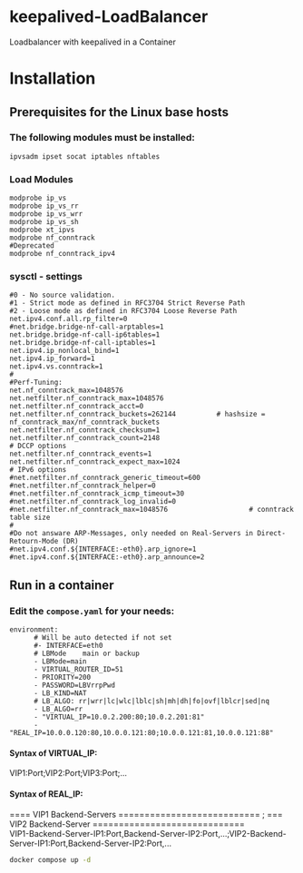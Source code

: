 # keepalived-LoadBalancer
Loadbalancer with keepalived in a Container

# Installation
## Prerequisites for the Linux base hosts
### The following modules must be installed:
    ipvsadm ipset socat iptables nftables
### Load Modules
```
modprobe ip_vs
modprobe ip_vs_rr
modprobe ip_vs_wrr
modprobe ip_vs_sh
modprobe xt_ipvs
modprobe nf_conntrack
#Deprecated
modprobe nf_conntrack_ipv4
```

### sysctl - settings
```
#0 - No source validation.
#1 - Strict mode as defined in RFC3704 Strict Reverse Path
#2 - Loose mode as defined in RFC3704 Loose Reverse Path
net.ipv4.conf.all.rp_filter=0
#net.bridge.bridge-nf-call-arptables=1
net.bridge.bridge-nf-call-ip6tables=1
net.bridge.bridge-nf-call-iptables=1
net.ipv4.ip_nonlocal_bind=1
net.ipv4.ip_forward=1
net.ipv4.vs.conntrack=1
#
#Perf-Tuning:
net.nf_conntrack_max=1048576
net.netfilter.nf_conntrack_max=1048576
net.netfilter.nf_conntrack_acct=0
net.netfilter.nf_conntrack_buckets=262144          # hashsize = nf_conntrack_max/nf_conntrack_buckets
net.netfilter.nf_conntrack_checksum=1
net.netfilter.nf_conntrack_count=2148
# DCCP options
net.netfilter.nf_conntrack_events=1
net.netfilter.nf_conntrack_expect_max=1024
# IPv6 options
#net.netfilter.nf_conntrack_generic_timeout=600
#net.netfilter.nf_conntrack_helper=0
#net.netfilter.nf_conntrack_icmp_timeout=30
#net.netfilter.nf_conntrack_log_invalid=0
#net.netfilter.nf_conntrack_max=1048576                    # conntrack table size
#
#Do not answare ARP-Messages, only needed on Real-Servers in Direct-Retourn-Mode (DR)
#net.ipv4.conf.${INTERFACE:-eth0}.arp_ignore=1
#net.ipv4.conf.${INTERFACE:-eth0}.arp_announce=2
```
## Run in a container
### Edit the ```compose.yaml``` for your needs:
```
environment:
      # Will be auto detected if not set
      #- INTERFACE=eth0
      # LBMode    main or backup
      - LBMode=main
      - VIRTUAL_ROUTER_ID=51
      - PRIORITY=200
      - PASSWORD=LBVrrpPwd
      - LB_KIND=NAT
      # LB_ALGO: rr|wrr|lc|wlc|lblc|sh|mh|dh|fo|ovf|lblcr|sed|nq
      - LB_ALGO=rr
      - "VIRTUAL_IP=10.0.2.200:80;10.0.2.201:81"
      - "REAL_IP=10.0.0.120:80,10.0.0.121:80;10.0.0.121:81,10.0.0.121:88"
```
#### Syntax of VIRTUAL_IP:
VIP1:Port;VIP2:Port;VIP3:Port;...
#### Syntax of REAL_IP:
==== VIP1 Backend-Servers ===========================   ;   === VIP2 Backend-Server =============================<br>
VIP1-Backend-Server-IP1:Port,Backend-Server-IP2:Port,...;VIP2-Backend-Server-IP1:Port,Backend-Server-IP2:Port,...<br>

```sh
docker compose up -d
```
